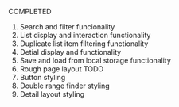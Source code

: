 COMPLETED
1. Search and filter funcionality
2. List display and interaction functionality
3. Duplicate list item filtering functionality
4. Detial display and functionality
5. Save and load from local storage functionality
6. Rough page layout
TODO
1. Button styling
2. Double range finder styling
3. Detail layout styling
